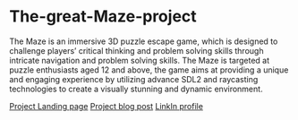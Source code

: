 # The-great-Maze-project
The Maze is an immersive 3D puzzle escape game, which is designed to challenge players’ critical thinking and
problem solving skills through intricate navigation and problem solving skills.
The Maze is targeted at puzzle enthusiasts aged 12 and above, the game aims at providing a unique and
engaging experience by utilizing advance SDL2 and raycasting technologies to create a visually stunning and dynamic environment.

[Project Landing page](https://simontanyi2004.wixsite.com/escaping-the-maze)
[Project blog post](https://medium.com/@simontanyi2004/the-maze-game-alx-se-portfolio-project-4fa5f93f9480)
[LinkIn profile](https://www.linkedin.com/in/simon-tanyi-05a2a8258/)
